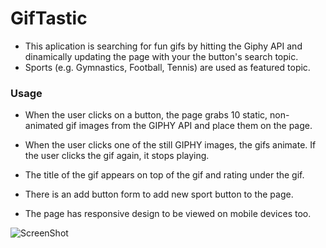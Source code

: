 # GifTastic

* This aplication is searching for fun gifs by hitting the Giphy API and dinamically updating the page with your the button's search topic.
* Sports (e.g. Gymnastics, Football, Tennis) are used as featured topic.

### Usage

* When the user clicks on a button, the page grabs 10 static, non-animated gif images from the GIPHY API and place them on the page.

* When the user clicks one of the still GIPHY images, the gifs animate. If the user clicks the gif again, it stops playing.

* The title of the gif appears on top of the gif and rating under the gif.

* There is an add button form to add new sport button to the page.

* The page has responsive design to be viewed on mobile devices too.

![ScreenShot](https://raw.github.com/danalittleskier/GiphyApp/master/)